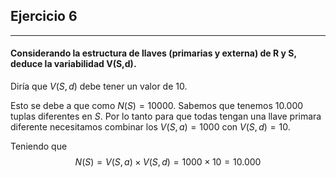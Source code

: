 ## Ejercicio 6
___
#### Considerando la estructura de llaves (primarias y externa) de R y S, deduce la variabilidad V(S,d).

Diría que $V(S,d)$ debe tener un valor de 10.

Esto se debe a que como $N(S)=10000$. Sabemos que tenemos $10.000$ tuplas diferentes en $S$. Por lo tanto para que todas tengan una llave primara diferente necesitamos combinar los $V(S,a)=1000$ con  $V(S,d)=10$. 

Teniendo que 
$$N(S)=V(S,a)\times V(S,d)=1000\times 10=10.000$$
